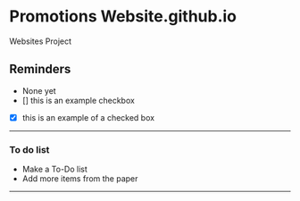 # Promotions Website.github.io
Websites Project

## Reminders
- None yet
- [] this is an example checkbox
- [x] this is an example of a checked box
---

### To do list
- Make a To-Do list
- Add more items from the paper


---
